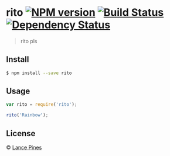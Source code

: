 # rito [![NPM version][npm-image]][npm-url] [![Build Status][travis-image]][travis-url] [![Dependency Status][daviddm-image]][daviddm-url]
> rito pls


## Install

```sh
$ npm install --save rito
```


## Usage

```js
var rito = require('rito');

rito('Rainbow');
```

## License

 © [Lance Pines]()


[npm-image]: https://badge.fury.io/js/rito.svg
[npm-url]: https://npmjs.org/package/rito
[travis-image]: https://travis-ci.org//rito.svg?branch=master
[travis-url]: https://travis-ci.org//rito
[daviddm-image]: https://david-dm.org//rito.svg?theme=shields.io
[daviddm-url]: https://david-dm.org//rito
